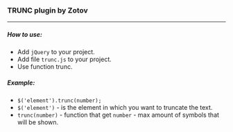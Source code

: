 ### TRUNC plugin by Zotov
---
##### How to use:
- Add `jQuery` to your project.
- Add file `trunc.js` to your project.
- Use function trunc.

##### Example:
- `$('element').trunc(number);`
- `$('element')` - is the element in which you want to truncate the text.
- `trunc(number)` - function that get `number` - max amount of symbols that will be shown.